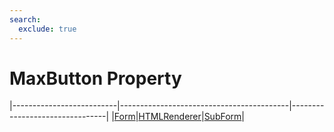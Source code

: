 ```yaml
---
search:
  exclude: true
---
```


<h1 class="heading"><span class="name">MaxButton Property</span></h1>

|--------------------------|------------------------------------------|--------------------------------|
|[Form](../objects/form.md)|[HTMLRenderer](../objects/htmlrenderer.md)|[SubForm](../objects/subform.md)|
